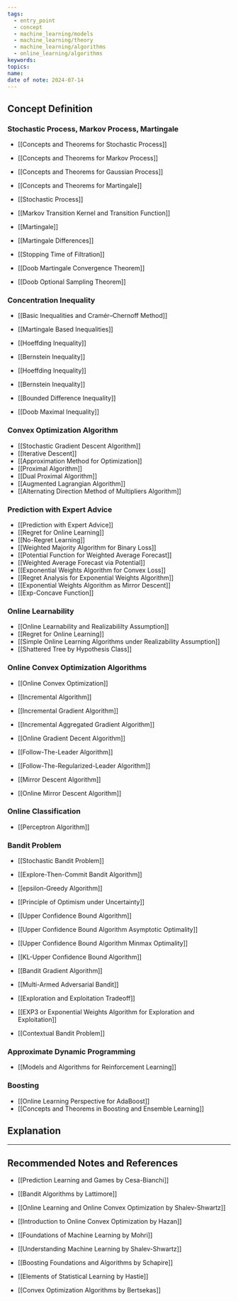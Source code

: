 ```yaml
---
tags:
  - entry_point
  - concept
  - machine_learning/models
  - machine_learning/theory
  - machine_learning/algorithms
  - online_learning/algorithms
keywords: 
topics: 
name: 
date of note: 2024-07-14
---
```


## Concept Definition

### Stochastic Process, Markov Process,  Martingale

- [[Concepts and Theorems for Stochastic Process]]
- [[Concepts and Theorems for Markov Process]]
- [[Concepts and Theorems for Gaussian Process]]
- [[Concepts and Theorems for Martingale]]

- [[Stochastic Process]]
- [[Markov Transition Kernel and Transition Function]]
- [[Martingale]]
- [[Martingale Differences]]

- [[Stopping Time of Filtration]]
- [[Doob Martingale Convergence Theorem]]
- [[Doob Optional Sampling Theorem]]


### Concentration Inequality 

- [[Basic Inequalities and Cramér–Chernoff Method]]
- [[Martingale Based Inequalities]]

- [[Hoeffding Inequality]]
- [[Bernstein Inequality]]
- [[Hoeffding Inequality]]
- [[Bernstein Inequality]]
- [[Bounded Difference Inequality]]
- [[Doob Maximal Inequality]]


### Convex Optimization Algorithm

- [[Stochastic Gradient Descent Algorithm]]
- [[Iterative Descent]]
- [[Approximation Method for Optimization]]
- [[Proximal Algorithm]]
- [[Dual Proximal Algorithm]]
- [[Augmented Lagrangian Algorithm]]
- [[Alternating Direction Method of Multipliers Algorithm]]


### Prediction with Expert Advice

- [[Prediction with Expert Advice]]
- [[Regret for Online Learning]]
- [[No-Regret Learning]]
- [[Weighted Majority Algorithm for Binary Loss]]
- [[Potential Function for Weighted Average Forecast]]
- [[Weighted Average Forecast via Potential]]
- [[Exponential Weights Algorithm for Convex Loss]]
- [[Regret Analysis for Exponential Weights Algorithm]]
- [[Exponential Weights Algorithm as Mirror Descent]]
- [[Exp-Concave Function]]

### Online Learnability

- [[Online Learnability and Realizabililty Assumption]]
- [[Regret for Online Learning]]
- [[Simple Online Learning Algorithms under Realizability Assumption]]
- [[Shattered Tree by Hypothesis Class]]

### Online Convex Optimization Algorithms

- [[Online Convex Optimization]]
- [[Incremental Algorithm]]
- [[Incremental Gradient Algorithm]]
- [[Incremental Aggregated Gradient Algorithm]]
- [[Online Gradient Decent Algorithm]]

- [[Follow-The-Leader Algorithm]]
- [[Follow-The-Regularized-Leader Algorithm]]
- [[Mirror Descent Algorithm]]
- [[Online Mirror Descent Algorithm]]


### Online Classification

- [[Perceptron Algorithm]]


### Bandit Problem

- [[Stochastic Bandit Problem]]
- [[Explore-Then-Commit Bandit Algorithm]]
- [[epsilon-Greedy Algorithm]]

- [[Principle of Optimism under Uncertainty]]
- [[Upper Confidence Bound Algorithm]]
- [[Upper Confidence Bound Algorithm Asymptotic Optimality]]
- [[Upper Confidence Bound Algorithm Minmax Optimality]]
- [[KL-Upper Confidence Bound Algorithm]]
- [[Bandit Gradient Algorithm]]

- [[Multi-Armed Adversarial Bandit]]
- [[Exploration and Exploitation Tradeoff]]
- [[EXP3 or Exponential Weights Algorithm for Exploration and Exploitation]]


- [[Contextual Bandit Problem]]


### Approximate Dynamic Programming

- [[Models and Algorithms for Reinforcement Learning]]


### Boosting

- [[Online Learning Perspective for AdaBoost]]
- [[Concepts and Theorems in Boosting and Ensemble Learning]]



## Explanation





-----------
##  Recommended Notes and References


- [[Prediction Learning and Games by Cesa-Bianchi]]
- [[Bandit Algorithms by Lattimore]]
- [[Online Learning and Online Convex Optimization by Shalev-Shwartz]]
- [[Introduction to Online Convex Optimization by Hazan]]


- [[Foundations of Machine Learning by Mohri]]
- [[Understanding Machine Learning by Shalev-Shwartz]]
- [[Boosting Foundations and Algorithms by Schapire]]
- [[Elements of Statistical Learning by Hastie]]
- [[Convex Optimization Algorithms by Bertsekas]]